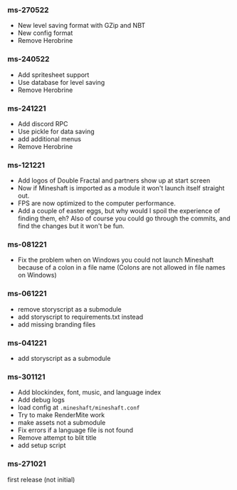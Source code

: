 ### ms-270522
* New level saving format with GZip and NBT
* New config format
* Remove Herobrine

### ms-240522
* Add spritesheet support
* Use database for level saving
* Remove Herobrine

### ms-241221
* Add discord RPC
* Use pickle for data saving
* add additional menus
* Remove Herobrine


### ms-121221
* Add logos of Double Fractal and partners show up at start screen
* Now if Mineshaft is imported as a module it won't launch itself straight out.
* FPS are now optimized to the computer performance.
* Add a couple of easter eggs, but why would I spoil the experience of finding them, eh? Also of course you could go through the commits, and find the changes but it won't be fun.

### ms-081221
* Fix the problem when on Windows you could not launch Mineshaft because of a colon in a file name (Colons are not allowed in file names on Windows)

### ms-061221
* remove storyscript as a submodule
* add storyscript to requirements.txt instead
* add missing branding files

### ms-041221
* add storyscript as a submodule


### ms-301121
* Add blockindex, font, music, and language index
* Add debug logs 
* load config at `.mineshaft/mineshaft.conf`
* Try to make RenderMite work
* make assets not a submodule
* Fix errors if a language file is not found
* Remove attempt to blit title
* add setup script


### ms-271021
first release (not initial)

